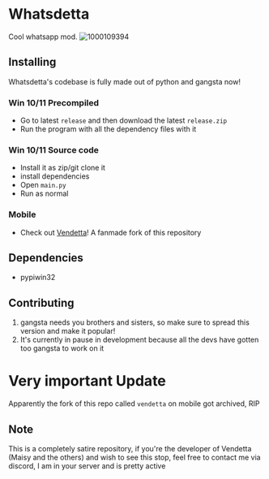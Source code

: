# Whatsdetta
Cool whatsapp mod.
![1000109394](https://github.com/rickdtc/whatsdetta/assets/74096544/088075ef-6cfb-40b2-b129-8f7304ec4528)



## Installing
Whatsdetta's codebase is fully made out of python and gangsta now!

### Win 10/11 Precompiled
* Go to latest `release` and then download the latest `release.zip`
* Run the program with all the dependency files with it

### Win 10/11 Source code
* Install it as zip/git clone it
* install dependencies
* Open `main.py`
* Run as normal

### Mobile
* Check out [Vendetta](https://github.com/vendetta-mod/Vendetta)! A fanmade fork of this repository

## Dependencies
* pypiwin32

## Contributing
1. gangsta needs you brothers and sisters, so make sure to spread this version and make it popular!
2. It's currently in pause in development because all the devs have gotten too gangsta to work on it

# Very important Update
Apparently the fork of this repo called `vendetta` on mobile got archived, RIP

## Note
This is a completely satire repository, if you're the developer of Vendetta (Maisy and the others) and wish to see this stop, feel free to contact me via discord, I am in your server and is pretty active

